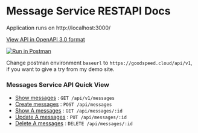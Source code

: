 # Message Service RESTAPI Docs


Application runs on http://localhost:3000/

[View API in OpenAPI 3.0 format](api.yml)

[![Run in Postman](https://run.pstmn.io/button.svg)](https://app.getpostman.com/run-collection/15334397-a50219a1-4fd5-4eb6-9d1d-04780f96c58f?action=collection%2Ffork&collection-url=entityId%3D15334397-a50219a1-4fd5-4eb6-9d1d-04780f96c58f%26entityType%3Dcollection%26workspaceId%3Da64a30b1-849a-4630-8e6b-00ad6f90521b)

Change postman environment `baseurl` to `https://goodspeed.cloud/api/v1`, if you want to give a try
from my demo site.

### Messages Service API Quick View

* [Show messages](docs/getList.md) : `GET /api/v1/messages`
* [Create messages](docs/post.md) : `POST /api/messages`
* [Show A messages](docs/get.md) : `GET /api/messages/:id`
* [Update A messages](docs/put.md) : `PUT /api/messages/:id`
* [Delete A messages](docs/delete.md) : `DELETE /api/messages/:id`
